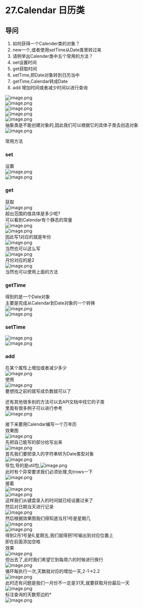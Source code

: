 # 27.Calendar 日历类

<a name="EhuU0"></a>
## 导问
1. 如何获得一个Calender类的对象？ 
  1. new一个,或者使用setTime从Date类里转过来
2. 请例举出Calender类中五个常用的方法？
  1. set设置时间
  1. get获取时间
  1. setTime,把Date对象转到日历当中
  1. getTime,Calendar转成Date
  1. add 增加时间或者减少时间以进行查询

![image.png](https://cdn.nlark.com/yuque/0/2019/png/349894/1559872681354-463fa4f3-c14c-4214-8e3a-0a85b7956c08.png#align=left&display=inline&height=254&name=image.png&originHeight=254&originWidth=420&size=73653&status=done&width=420)<br />![image.png](https://cdn.nlark.com/yuque/0/2019/png/349894/1559872698147-fe52dc0b-ea60-46bf-9302-b62544cfbb5f.png#align=left&display=inline&height=43&name=image.png&originHeight=43&originWidth=374&size=24372&status=done&width=374)<br />![image.png](https://cdn.nlark.com/yuque/0/2019/png/349894/1559872713147-8ad7515a-a273-47b0-9b94-915e11cc6a92.png#align=left&display=inline&height=107&name=image.png&originHeight=107&originWidth=365&size=23592&status=done&width=365)<br />![image.png](https://cdn.nlark.com/yuque/0/2019/png/349894/1559872756697-c96cd062-da2d-4d80-83db-08373d43b987.png#align=left&display=inline&height=361&name=image.png&originHeight=361&originWidth=527&size=152379&status=done&width=527)<br />![image.png](https://cdn.nlark.com/yuque/0/2019/png/349894/1559872796455-92e0ccc1-1649-4daa-8a17-d1f7e6c15a74.png#align=left&display=inline&height=198&name=image.png&originHeight=198&originWidth=414&size=41088&status=done&width=414)<br />抽象类是不能创建对象的,因此我们可以根据它的具体子类去创造对象<br />![image.png](https://cdn.nlark.com/yuque/0/2019/png/349894/1559872897636-72d3e4af-d2e4-46be-827c-8b3aa8bc2473.png#align=left&display=inline&height=53&name=image.png&originHeight=53&originWidth=336&size=28941&status=done&width=336)

常用方法
<a name="oOq8U"></a>
### set
设置<br />![image.png](https://cdn.nlark.com/yuque/0/2019/png/349894/1559872955803-1eb2a676-19a4-4da3-958d-28aaebe135ad.png#align=left&display=inline&height=208&name=image.png&originHeight=208&originWidth=524&size=54017&status=done&width=524)<br />![image.png](https://cdn.nlark.com/yuque/0/2019/png/349894/1559873112978-b4b99e97-516b-4177-894a-0f18fe8edd43.png#align=left&display=inline&height=81&name=image.png&originHeight=81&originWidth=375&size=41319&status=done&width=375)

<a name="XMNDG"></a>
### get
获取<br />![image.png](https://cdn.nlark.com/yuque/0/2019/png/349894/1559873015653-c3ed0e16-e73c-4f5f-843d-8741e18ab4c5.png#align=left&display=inline&height=334&name=image.png&originHeight=334&originWidth=948&size=109402&status=done&width=948)<br />超出范围的值具体是多少呢?<br />可以看到Calendar有个静态的常量<br />![image.png](https://cdn.nlark.com/yuque/0/2019/png/349894/1559873224922-e10d3f81-a2ad-40d3-b893-06a1abc59335.png#align=left&display=inline&height=155&name=image.png&originHeight=155&originWidth=627&size=99984&status=done&width=627)<br />![image.png](https://cdn.nlark.com/yuque/0/2019/png/349894/1559873253097-8d4355e1-84eb-45d3-9a27-1f568741b034.png#align=left&display=inline&height=21&name=image.png&originHeight=21&originWidth=269&size=10460&status=done&width=269)<br />因此写1对应的就是年份<br />![image.png](https://cdn.nlark.com/yuque/0/2019/png/349894/1559873294699-3d9f01bb-04d9-4341-8aa0-a3de4304653d.png#align=left&display=inline&height=176&name=image.png&originHeight=176&originWidth=348&size=56549&status=done&width=348)<br />当然也可以这么写<br />![image.png](https://cdn.nlark.com/yuque/0/2019/png/349894/1559873326050-af009be9-6e60-4d3f-9695-126fb0afcd44.png#align=left&display=inline&height=20&name=image.png&originHeight=20&originWidth=379&size=17506&status=done&width=379)<br />月份对应的是2<br />![image.png](https://cdn.nlark.com/yuque/0/2019/png/349894/1559873350083-634e6de5-544d-447c-8ee4-65f19303033b.png#align=left&display=inline&height=19&name=image.png&originHeight=19&originWidth=282&size=9816&status=done&width=282)<br />当然也可以使用上面的方法

<a name="zWOBD"></a>
### getTime
得到的是一个Date对象<br />主要是完成从Calendar到Date对象的一个转换<br />![image.png](https://cdn.nlark.com/yuque/0/2019/png/349894/1559873465830-3ddb776e-74b5-4000-889e-f51efa473d13.png#align=left&display=inline&height=137&name=image.png&originHeight=137&originWidth=366&size=60902&status=done&width=366)<br />![image.png](https://cdn.nlark.com/yuque/0/2019/png/349894/1559873525349-c690cdc9-ae20-4753-917e-30c930849b2a.png#align=left&display=inline&height=195&name=image.png&originHeight=195&originWidth=351&size=91393&status=done&width=351)

<a name="6S9Qs"></a>
### setTime
![image.png](https://cdn.nlark.com/yuque/0/2019/png/349894/1559873621996-9250423d-5dca-4d5a-b9fd-de2b7caae9b1.png#align=left&display=inline&height=23&name=image.png&originHeight=23&originWidth=322&size=13539&status=done&width=322)<br />![image.png](https://cdn.nlark.com/yuque/0/2019/png/349894/1559873719709-360d4439-b7fc-4935-ba92-85dd11171c94.png#align=left&display=inline&height=311&name=image.png&originHeight=311&originWidth=486&size=156988&status=done&width=486)

<a name="jj8XQ"></a>
### add
在某个属性上增加或者减少多少<br />![image.png](https://cdn.nlark.com/yuque/0/2019/png/349894/1559873754189-90fd47fb-2130-4820-9ad7-da4cba0d1cc2.png#align=left&display=inline&height=205&name=image.png&originHeight=205&originWidth=415&size=111812&status=done&width=415)<br />使用<br />![image.png](https://cdn.nlark.com/yuque/0/2019/png/349894/1559873845527-4b784ec8-cd1e-440d-a687-f9345f442986.png#align=left&display=inline&height=299&name=image.png&originHeight=299&originWidth=519&size=144142&status=done&width=519)<br />要想找之前的就写成负数就可以了

还有其他很多别的方法可以去API文档中找它的子类<br />里面有很多例子可以进行参考<br />![image.png](https://cdn.nlark.com/yuque/0/2019/png/349894/1559874025168-11b0266c-a60a-4c49-92df-7dcf0ab6e656.png#align=left&display=inline&height=360&name=image.png&originHeight=360&originWidth=445&size=129481&status=done&width=445)


接下来要用Calendar编写一个万年历<br />效果图<br />![image.png](https://cdn.nlark.com/yuque/0/2019/png/349894/1559874066646-4c7d76f3-d315-48c9-b0f5-6d1d86d43ab1.png#align=left&display=inline&height=143&name=image.png&originHeight=143&originWidth=372&size=41404&status=done&width=372)<br />先把自己能写的部分给写出来<br />![image.png](https://cdn.nlark.com/yuque/0/2019/png/349894/1559874225467-04d1e9f0-fbb7-400d-930b-aa1dd8f18697.png#align=left&display=inline&height=344&name=image.png&originHeight=344&originWidth=447&size=147403&status=done&width=447)<br />首先我们要把录入的字符串转为Date类型对象<br />![image.png](https://cdn.nlark.com/yuque/0/2019/png/349894/1559874496780-ef8da186-796d-4155-a476-b5fecde9f04d.png#align=left&display=inline&height=88&name=image.png&originHeight=88&originWidth=381&size=58977&status=done&width=381)<br />导包,导的是util包,![image.png](https://cdn.nlark.com/yuque/0/2019/png/349894/1559874518878-40a843e5-702d-4b96-bba8-b82b668b8fcb.png#align=left&display=inline&height=19&name=image.png&originHeight=19&originWidth=159&size=6044&status=done&width=159)<br />此时有个异常要求我们必须处理,先trows一下<br />![image.png](https://cdn.nlark.com/yuque/0/2019/png/349894/1559874512686-889b094e-473e-406f-a47a-e13d2bf30085.png#align=left&display=inline&height=29&name=image.png&originHeight=29&originWidth=463&size=26506&status=done&width=463)<br />接着<br />![image.png](https://cdn.nlark.com/yuque/0/2019/png/349894/1559874542166-4a75b989-fb5d-444e-b81e-e5eaaa58f963.png#align=left&display=inline&height=17&name=image.png&originHeight=17&originWidth=259&size=10129&status=done&width=259)<br />![image.png](https://cdn.nlark.com/yuque/0/2019/png/349894/1559874577610-6954e66b-6e2b-469a-bc79-0b2bf034182b.png#align=left&display=inline&height=48&name=image.png&originHeight=48&originWidth=314&size=26055&status=done&width=314)<br />这样我们从键盘录入的时间就已经设置过来了<br />然后对日期当天进行记录<br />![image.png](https://cdn.nlark.com/yuque/0/2019/png/349894/1559874833970-cf61211b-f04b-447b-ae06-6d4d0b00a873.png#align=left&display=inline&height=25&name=image.png&originHeight=25&originWidth=341&size=13316&status=done&width=341)<br />然后根据效果图我们得知道当月1号是星期几<br />![image.png](https://cdn.nlark.com/yuque/0/2019/png/349894/1559874875858-945ca606-dba3-4857-9763-a93de6af4c8d.png#align=left&display=inline&height=40&name=image.png&originHeight=40&originWidth=279&size=18014&status=done&width=279)<br />![image.png](https://cdn.nlark.com/yuque/0/2019/png/349894/1559874891086-23ba1ca1-5472-474d-ad01-2914b200076e.png#align=left&display=inline&height=31&name=image.png&originHeight=31&originWidth=347&size=19918&status=done&width=347)<br />得到2月1号是6,星期五,我们就得把1号输出到对应位置上<br />即在前面添加空格<br />效果<br />![image.png](https://cdn.nlark.com/yuque/0/2019/png/349894/1559875101760-98061654-d35f-4b31-9d9e-c6131891c9ab.png#align=left&display=inline&height=247&name=image.png&originHeight=247&originWidth=667&size=114212&status=done&width=667)<br />但出去了,此时我们希望它到每周六的时候进行换行<br />![image.png](https://cdn.nlark.com/yuque/0/2019/png/349894/1559875154050-d9ddc801-ccd3-4d4c-bb63-5c31601a7656.png#align=left&display=inline&height=118&name=image.png&originHeight=118&originWidth=444&size=39007&status=done&width=444)<br />循环每执行一次,天数就对应的增加一天,2-1->2.2<br />![image.png](https://cdn.nlark.com/yuque/0/2019/png/349894/1559875257582-d9cb61a1-2483-46ee-8ae9-551f499afe82.png#align=left&display=inline&height=132&name=image.png&originHeight=132&originWidth=432&size=40289&status=done&width=432)<br />此时还有问题是我们一月份不一定是31天,就要获取月份最后一天<br />![image.png](https://cdn.nlark.com/yuque/0/2019/png/349894/1559875323317-e10dc4bc-aa7b-45cd-b279-c06a009146be.png#align=left&display=inline&height=69&name=image.png&originHeight=69&originWidth=453&size=41549&status=done&width=453)<br />标注查询的天数旁边的*<br />![image.png](https://cdn.nlark.com/yuque/0/2019/png/349894/1559875377685-66beffed-ae1d-4a82-853c-1851038dc962.png#align=left&display=inline&height=169&name=image.png&originHeight=169&originWidth=466&size=67711&status=done&width=466)

